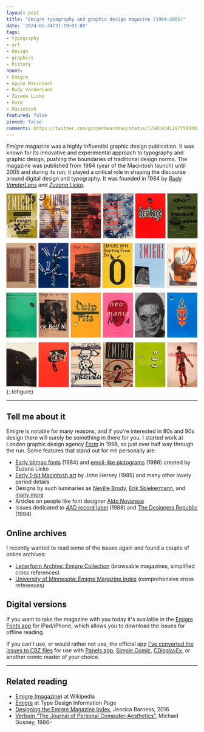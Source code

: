 ```yaml
---
layout: post
title: "Emigre typography and graphic design magazine (1984–2005)"
date: '2024-05-24T21:19+01:00'
tags:
- typography
- art
- design
- graphics
- history
nouns:
- Emigre
- Apple Macintosh
- Rudy VanderLans
- Zuzana Licko
- Form
- Macintosh
featured: false
pinned: false
comments: https://twitter.com/gingerbeardman/status/1794103412977500392
---
```


*Emigre* magazine was a highly influential graphic design publication. It was known for its innovative and experimental approach to typography and graphic design, pushing the boundaries of traditional design norms. The magazine was published from 1984 (year of the Macintosh launch) until 2005 and during its run, it played a critical role in shaping the discourse around digital design and typography. It was founded in 1984 by [*Rudy VanderLans*](https://www.emigre.com/Designer/RudyVanderLans) and [*Zuzana Licko*](https://www.emigre.com/Designer/ZuzanaLicko).

![](/images/posts/emigre-magazine.jpg "Selected covers from Emigre magazine (1984–2005)")
{:.tofigure}

----

## Tell me about it

Emigre is notable for many reasons, and if you're interested in 80s and 90s design there will surely be something in there for you. I started work at London graphic design agency [Form](https://form.uk.com) in 1998, so just over half way through the run. Some features that stand out for me personally are:

- [Early bitmap fonts](https://wayback.archive-it.org/9432/20190926205616/http://goldstein.design.umn.edu/collection/emigre/typefaces/Lores.html) (1984) and [emoji-like pictograms](https://oa.letterformarchive.org/item?workID=lfa_emigre_0006&targPic=lfa_emigre_0006_009.jpg) (1986) created by Zuzana Licko
- [Early 1-bit Macintosh art](https://oa.letterformarchive.org/item?workID=lfa_emigre_0003&targPic=lfa_emigre_0003_004.jpg) by John Hersey (1985) and many other lovely period details
- Designs by such luminaries as [Neville Brody](https://oa.letterformarchive.org/item?workID=lfa_emigre_0013&targPic=lfa_emigre_0013_015.jpg), [Erik Spiekermann](https://oa.letterformarchive.org/?dims=Name_KEY&vals0=SPIEKERMANNERIK&friendly0=Spiekermann%comma%20Erik), and [many more](https://wayback.archive-it.org/9432/20190926160800/http://goldstein.design.umn.edu/collection/emigre/)
- Articles on people like font designer [Aldo Novarese](https://oa.letterformarchive.org/item?workID=lfa_emigre_0026&targPic=lfa_emigre_0026_018.jpg)
- Issues dedicated to [4AD record label](https://oa.letterformarchive.org/item?workID=lfa_emigre_0009) (1988) and [The Designers Republic](https://oa.letterformarchive.org/item?workID=lfa_emigre_0029) (1994)

## Online archives

I recently wanted to read some of the issues again and found a couple of online archives:

- [Letterform Archive: Emigre Collection](https://oa.letterformarchive.org/?dims=Collection&vals0=Emigre%20Collection&sortby=title) (browsable magazines, simplified cross references)
- [University of Minnesota: Emigre Magazine Index](https://wayback.archive-it.org/9432/20190926160800/http://goldstein.design.umn.edu/collection/emigre/) (comprehensive cross references)

## Digital versions

If you want to take the magazine with you today it's available in the [Emigre Fonts app](https://www.emigre.com/Emigre-Fonts-App) for iPad/iPhone, which allows you to download the issues for offline reading.

If you can't use, or would rather not use, the official app [I've converted the issues to CBZ files](https://archive.org/details/emigre-magazine-archive-1984-2005) for use with [Panels app](https://panels.app), [Simple Comic](https://apps.apple.com/gb/app/simple-comic/id1497435571?mt=12), [CDisplayEx](https://www.cdisplayex.com), or another comic reader of your choice.

----

## Related reading

- [Emigre (magazine)](https://en.wikipedia.org/wiki/Emigre_(magazine)) at Wikipedia
- [Emigre](http://luc.devroye.org/fonts-27441.html) at Type Design Information Page
- [Designing the Emigre Magazine Index](https://www.researchgate.net/publication/303776354_Designing_the_Emigre_Magazine_Index_Theory_and_Practice_in_an_Alternative_Research_Tool), Jessica Barness, 2016
- [Verbum “The Journal of Personal Computer-Aesthetics”](/2019/07/10/verbum-journal-of-personal-computer-aesthetics/), Michael Gosney, 1986–